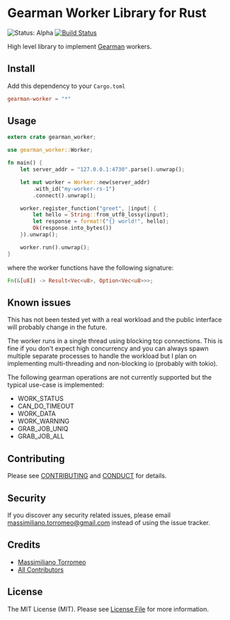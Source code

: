 # Gearman Worker Library for Rust

![Status: Alpha](https://img.shields.io/badge/status-alpha-red.svg?longCache=true "Status: Alpha")
[![Build Status](https://travis-ci.com/mtorromeo/gearman-worker-rs.svg?branch=master)](https://travis-ci.com/mtorromeo/gearman-worker-rs)

High level library to implement [Gearman] workers.

## Install

Add this dependency to your `Cargo.toml`

```toml
gearman-worker = "*"
```

## Usage

```rust
extern crate gearman_worker;

use gearman_worker::Worker;

fn main() {
    let server_addr = "127.0.0.1:4730".parse().unwrap();

    let mut worker = Worker::new(server_addr)
        .with_id("my-worker-rs-1")
        .connect().unwrap();

    worker.register_function("greet", |input| {
        let hello = String::from_utf8_lossy(input);
        let response = format!("{} world!", hello);
        Ok(response.into_bytes())
    }).unwrap();

    worker.run().unwrap();
}
```

where the worker functions have the following signature:
```rust
Fn(&[u8]) -> Result<Vec<u8>, Option<Vec<u8>>>;
```

## Known issues

This has not been tested yet with a real workload and the public interface will probably change in the future.

The worker runs in a single thread using blocking tcp connections. This is fine if you don't expect high concurrency and you can always spawn multiple separate processes to handle the workload but I plan on implementing multi-threading and non-blocking io (probably with tokio).

The following gearman operations are not currently supported but the typical use-case is implemented:

- WORK_STATUS
- CAN_DO_TIMEOUT
- WORK_DATA
- WORK_WARNING
- GRAB_JOB_UNIQ
- GRAB_JOB_ALL


## Contributing

Please see [CONTRIBUTING](CONTRIBUTING.md) and [CONDUCT](CONDUCT.md) for details.

## Security

If you discover any security related issues, please email massimiliano.torromeo@gmail.com instead of using the issue tracker.

## Credits

- [Massimiliano Torromeo][link-author]
- [All Contributors][link-contributors]

## License

The MIT License (MIT). Please see [License File](LICENSE) for more information.

[Gearman]: http://gearman.org/
[link-author]: https://github.com/mtorromeo
[link-contributors]: https://github.com/mtorromeo/gearman-worker-rs/graphs/contributors
